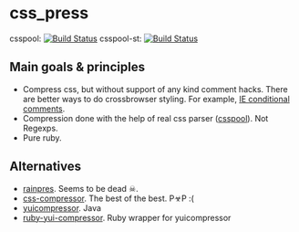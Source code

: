 # css_press

csspool: [![Build Status](https://secure.travis-ci.org/stereobooster/css_press.png?branch=master)](http://travis-ci.org/stereobooster/css_press)
csspool-st: [![Build Status](https://secure.travis-ci.org/stereobooster/css_press.png?branch=csspool-st)](http://travis-ci.org/stereobooster/css_press)

## Main goals & principles

 - Compress css, but without support of any kind comment hacks. There are better ways to do crossbrowser styling. For example, [IE conditional comments](http://paulirish.com/2008/conditional-stylesheets-vs-css-hacks-answer-neither/).
 - Compression done with the help of real css parser ([csspool](https://github.com/tenderlove/csspool)). Not Regexps.
 - Pure ruby.

## Alternatives

 - [rainpres](https://github.com/sprsquish/rainpress). Seems to be dead ☠.
 - [css-compressor](https://github.com/codenothing/css-compressor). The best of the best. P☣P :(
 - [yuicompressor](https://github.com/yui/yuicompressor). Java
 - [ruby-yui-compressor](https://github.com/sstephenson/ruby-yui-compressor). Ruby wrapper for yuicompressor
